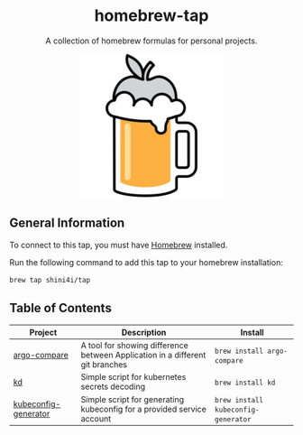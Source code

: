 <div align="center">

# homebrew-tap

A collection of homebrew formulas for personal projects.


<img src="https://raw.githubusercontent.com/shini4i/assets/main/src/homebrew-tap/homebrew.png" alt="Showcase">

</div>

## General Information
To connect to this tap, you must have [Homebrew](https://brew.sh/) installed.

Run the following command to add this tap to your homebrew installation:
```bash
brew tap shini4i/tap
```

## Table of Contents
<!-- project_table_start -->
| Project                                                                 | Description                                                                   | Install                             |
| ----------------------------------------------------------------------- | ----------------------------------------------------------------------------- | ----------------------------------- |
| [argo-compare](https://github.com/shini4i/argo-compare)                 | A tool for showing difference between Application in a different git branches | `brew install argo-compare`         |
| [kd](https://github.com/shini4i/kd)                                     | Simple script for kubernetes secrets decoding                                 | `brew install kd`                   |
| [kubeconfig-generator](https://github.com/shini4i/kubeconfig-generator) | Simple script for generating kubeconfig for a provided service account        | `brew install kubeconfig-generator` |
<!-- project_table_end -->
